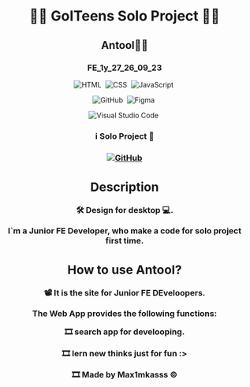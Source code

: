 <h1 align="center"> 👨‍💻 GoITeens Solo Project 👩‍💻 </h1>
<h2 align="center">  Antool👩‍💻 </h2>
<h3 align="center">  FE_1y_27_26_09_23 </h3>

<span align="center">

![HTML](https://img.shields.io/badge/-HTML-05122A?style=flat&logo=HTML5)&nbsp;
![CSS](https://img.shields.io/badge/-CSS-05122A?style=flat&logo=SASS&logoColor=ff69b4)&nbsp;
![JavaScript](https://img.shields.io/badge/-JavaScript-05122A?style=flat&logo=javascript)&nbsp;

![GitHub](https://img.shields.io/badge/-GitHub-05122A?style=flat&logo=github)&nbsp;
![Figma](https://img.shields.io/badge/-Figma-05122A?style=flat&logo=figma)&nbsp;

![Visual Studio Code](https://img.shields.io/badge/-Visual%20Studio%20Code-05122A?style=flat&logo=visual-studio-code&logoColor=007ACC)&nbsp;

</span>

<h3 align="center"> ℹ️ Solo Project 🚀 <h3>
<span align="center">

<a align="center" href="https://github.com/Max1mkasssss">![GitHub](https://img.shields.io/badge/-Max1mkasss-05122A?style=flat&logo=github)</a>
</span>

## Description

<!-- The project is implemented in Vanilla JavaScript and working with: -->

<!-- 🛠 [the Movie Database TMDB](https://www.themoviedb.org/); -->

🛠 Design for desktop 💻.

I`m a Junior FE Developer, who make a code for solo project first time. 


## How to use Antool?

📽 It is the site for Junior FE DEveloopers. 


**The Web App provides the following functions:**

🎞 search app for develooping. 

🎞 lern new thinks just for fun :>

🎞 Made by Max1mkasss &copy;
